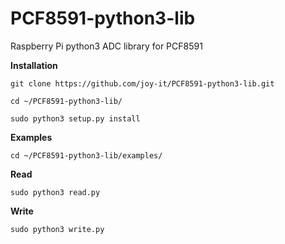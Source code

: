 # PCF8591-python3-lib
Raspberry Pi python3 ADC library for PCF8591

**Installation**

    git clone https://github.com/joy-it/PCF8591-python3-lib.git

    cd ~/PCF8591-python3-lib/

    sudo python3 setup.py install

**Examples**

    cd ~/PCF8591-python3-lib/examples/
    
**Read**

    sudo python3 read.py

**Write**

    sudo python3 write.py

